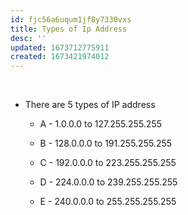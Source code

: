 ```yaml
---
id: fjc56a6uqum1jf8y7330vxs
title: Types of Ip Address
desc: ''
updated: 1673712775911
created: 1673421974012
---
```


 

-   There are 5 types of IP address

    -   A - 1.0.0.0 to 127.255.255.255

    -   B - 128.0.0.0 to 191.255.255.255

    -   C - 192.0.0.0 to 223.255.255.255

    -   D - 224.0.0.0 to 239.255.255.255

    -   E - 240.0.0.0 to 255.255.255.255
